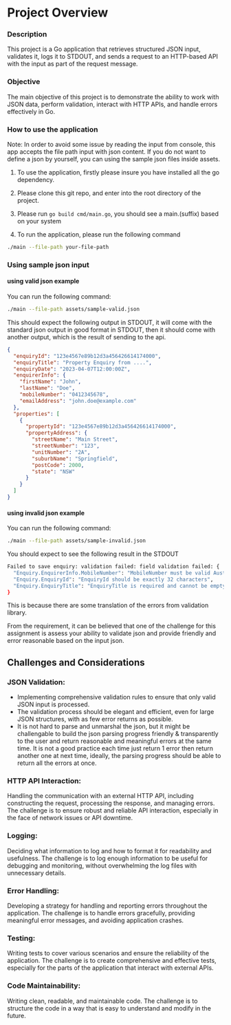 # Project Overview

### Description
This project is a Go application that retrieves structured JSON input, validates it, logs it to STDOUT, and sends a request to an HTTP-based API with the input as part of the request message.

### Objective
The main objective of this project is to demonstrate the ability to work with JSON data, perform validation, interact with HTTP APIs, and handle errors effectively in Go.

### How to use the application

Note: In order to avoid some issue by reading the input from console, this app accepts the file path input with json content. If you do not want to define a json by yourself, you can using the sample json files inside assets.

1. To use the application, firstly please insure you have installed all the go dependency.

2. Please clone this git repo, and enter into the root directory of the project.

3. Please run `go build cmd/main.go`, you should see a main.(suffix) based on your system

4. To run the application, please run the following command
```bash
./main --file-path your-file-path
```

### Using sample json input
#### using valid json example
You can run the following command:
```bash
./main --file-path assets/sample-valid.json
```

This should expect the following output in STDOUT, it will come with the standard json output in good format in STDOUT, then it should come with another output, which is the result of sending to the api.
```json
{
  "enquiryId": "123e4567e89b12d3a456426614174000",
  "enquiryTitle": "Property Enquiry from ....",
  "enquiryDate": "2023-04-07T12:00:00Z",
  "enquirerInfo": {
    "firstName": "John",
    "lastName": "Doe",
    "mobileNumber": "0412345678",
    "emailAddress": "john.doe@example.com"
  },
  "properties": [
    {
      "propertyId": "123e4567e89b12d3a456426614174000",
      "propertyAddress": {
        "streetName": "Main Street",
        "streetNumber": "123",
        "unitNumber": "2A",
        "suburbName": "Springfield",
        "postCode": 2000,
        "state": "NSW"
      }
    }
  ]
}
```
#### using invalid json example
You can run the following command:
```bash
./main --file-path assets/sample-invalid.json
```
You should expect to see the following result in the STDOUT
```bash
Failed to save enquiry: validation failed: field validation failed: {
  "Enquiry.EnquirerInfo.MobileNumber": "MobileNumber must be valid Australian mobile number",
  "Enquiry.EnquiryId": "EnquiryId should be exactly 32 characters",
  "Enquiry.EnquiryTitle": "EnquiryTitle is required and cannot be empty value"
}
```
This is because there are some translation of the errors from validation library.

From the requirement, it can be believed that one of the challenge for this assignment is assess your ability to validate json and provide friendly and error reasonable based on the input json.

## Challenges and Considerations

### JSON Validation: 
- Implementing comprehensive validation rules to ensure that only valid JSON input is processed.
- The validation process should be elegant and efficient, even for large JSON structures, with as few error returns as possible. 
- It is not hard to parse and unmarshal the json, but it might be challengable to build the json parsing progress friendly & transparently to the user and return reasonable and meaningful errors at the same time. It is not a good practice each time just return 1 error then return another one at next time, ideally, the parsing progress should be able to return all the errors at once.

### HTTP API Interaction: 
Handling the communication with an external HTTP API, including constructing the request, processing the response, and managing errors. The challenge is to ensure robust and reliable API interaction, especially in the face of network issues or API downtime.

### Logging: 
Deciding what information to log and how to format it for readability and usefulness. The challenge is to log enough information to be useful for debugging and monitoring, without overwhelming the log files with unnecessary details.

### Error Handling: 
Developing a strategy for handling and reporting errors throughout the application. The challenge is to handle errors gracefully, providing meaningful error messages, and avoiding application crashes.

### Testing: 
Writing tests to cover various scenarios and ensure the reliability of the application. The challenge is to create comprehensive and effective tests, especially for the parts of the application that interact with external APIs. 

### Code Maintainability: 
Writing clean, readable, and maintainable code. The challenge is to structure the code in a way that is easy to understand and modify in the future.